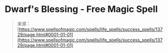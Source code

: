 <!--yml
category: 未分类
date: 2024-06-12 18:52:16
-->

# Dwarf's Blessing - Free Magic Spell

> 来源：[https://www.spellsofmagic.com/spells/life_spells/success_spells/13729/page.html#0001-01-01](https://www.spellsofmagic.com/spells/life_spells/success_spells/13729/page.html#0001-01-01)